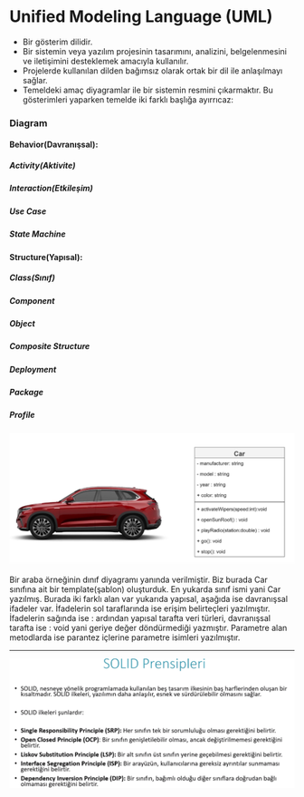# Unified Modeling Language (UML) 
- Bir gösterim dilidir.
- Bir sistemin veya yazılım projesinin tasarımını, analizini, belgelenmesini ve iletişimini desteklemek amacıyla kullanılır.
- Projelerde kullanılan dilden bağımsız olarak ortak bir dil ile anlaşılmayı sağlar.
- Temeldeki amaç diyagramlar ile bir sistemin resmini çıkarmaktır. Bu gösterimleri yaparken temelde iki farklı başlığa ayırrıcaz: 
### Diagram
#### Behavior(Davranışsal):
##### Activity(Aktivite)
##### Interaction(Etkileşim)
##### Use Case
##### State Machine
#### Structure(Yapısal):
##### Class(Sınıf)
##### Component
##### Object
##### Composite Structure
##### Deployment 
##### Package 
##### Profile


![alt text](image\image-1.png)

Bir araba örneğinin dınıf diyagramı yanında verilmiştir.
Biz burada Car sınıfına ait bir template(şablon) oluşturduk.
En yukarda sınıf ismi yani Car yazılmış.
Burada iki farklı alan var yukarıda yapısal, aşağıda ise davranışsal ifadeler var.
İfadelerin sol taraflarında ise erişim belirteçleri yazılmıştır.
İfadelerin sağında ise : ardından yapısal tarafta veri türleri, davranışsal tarafta ise : void yani geriye değer döndürmediği yazmıştır. Parametre alan metodlarda ise parantez içlerine parametre isimleri yazılmıştır.

---

![alt text](image\image-2.png)


